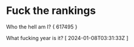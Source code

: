 # Fuck the rankings

Who the hell am I?
{ 617495 }

What fucking year is it?
[ 2024-01-08T03:31:33Z ]
